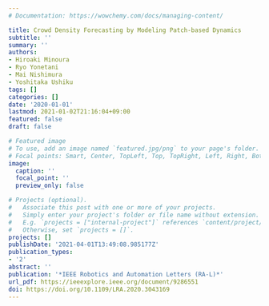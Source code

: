 ```yaml
---
# Documentation: https://wowchemy.com/docs/managing-content/

title: Crowd Density Forecasting by Modeling Patch-based Dynamics
subtitle: ''
summary: ''
authors:
- Hiroaki Minoura
- Ryo Yonetani
- Mai Nishimura
- Yoshitaka Ushiku
tags: []
categories: []
date: '2020-01-01'
lastmod: 2021-01-02T21:16:04+09:00
featured: false
draft: false

# Featured image
# To use, add an image named `featured.jpg/png` to your page's folder.
# Focal points: Smart, Center, TopLeft, Top, TopRight, Left, Right, BottomLeft, Bottom, BottomRight.
image:
  caption: ''
  focal_point: ''
  preview_only: false

# Projects (optional).
#   Associate this post with one or more of your projects.
#   Simply enter your project's folder or file name without extension.
#   E.g. `projects = ["internal-project"]` references `content/project/deep-learning/index.md`.
#   Otherwise, set `projects = []`.
projects: []
publishDate: '2021-04-01T13:49:08.985177Z'
publication_types:
- '2'
abstract: ''
publication: '*IEEE Robotics and Automation Letters (RA-L)*'
url_pdf: https://ieeexplore.ieee.org/document/9286551
doi: https://doi.org/10.1109/LRA.2020.3043169
---
```

